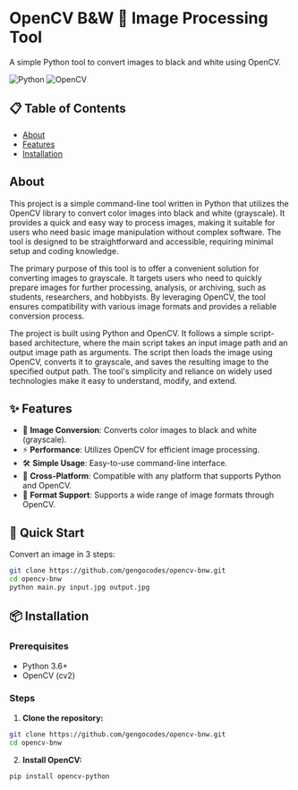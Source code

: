 # OpenCV B&W 🤖 Image Processing Tool

A simple Python tool to convert images to black and white using OpenCV.

![Python](https://img.shields.io/badge/python-3670A0?style=for-the-badge&logo=python&logoColor=ffdd54)
![OpenCV](https://img.shields.io/badge/OpenCV-27338e?style=for-the-badge&logo=opencv&logoColor=white)

## 📋 Table of Contents

- [About](#about)
- [Features](#features)
- [Installation](#installation)

## About

This project is a simple command-line tool written in Python that utilizes the OpenCV library to convert color images into black and white (grayscale). It provides a quick and easy way to process images, making it suitable for users who need basic image manipulation without complex software. The tool is designed to be straightforward and accessible, requiring minimal setup and coding knowledge.

The primary purpose of this tool is to offer a convenient solution for converting images to grayscale. It targets users who need to quickly prepare images for further processing, analysis, or archiving, such as students, researchers, and hobbyists. By leveraging OpenCV, the tool ensures compatibility with various image formats and provides a reliable conversion process.

The project is built using Python and OpenCV. It follows a simple script-based architecture, where the main script takes an input image path and an output image path as arguments. The script then loads the image using OpenCV, converts it to grayscale, and saves the resulting image to the specified output path. The tool's simplicity and reliance on widely used technologies make it easy to understand, modify, and extend.

## ✨ Features

- 🎯 **Image Conversion**: Converts color images to black and white (grayscale).
- ⚡ **Performance**: Utilizes OpenCV for efficient image processing.
- 🛠️ **Simple Usage**: Easy-to-use command-line interface.
- 📱 **Cross-Platform**: Compatible with any platform that supports Python and OpenCV.
- 💾 **Format Support**: Supports a wide range of image formats through OpenCV.

## 🚀 Quick Start

Convert an image in 3 steps:

```bash
git clone https://github.com/gengocodes/opencv-bnw.git
cd opencv-bnw
python main.py input.jpg output.jpg
```

## 📦 Installation

### Prerequisites
- Python 3.6+
- OpenCV (cv2)

### Steps

1.  **Clone the repository:**

```bash
git clone https://github.com/gengocodes/opencv-bnw.git
cd opencv-bnw
```

2.  **Install OpenCV:**

```bash
pip install opencv-python
```
